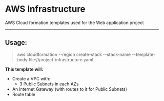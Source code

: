 # AWS Infrastructure
AWS Cloud formation templates used for the Web application project

------
## Usage:
 > aws cloudformation --region <region> create-stack --stack-name <stack name> --template-body file://project-infrastructure.yaml
    
**This template will:**
- Create a VPC with:
    - 3 Public Subnets in each AZs
- An Internet Gateway (with routes to it for Public Subnets)
- Route table    
     
